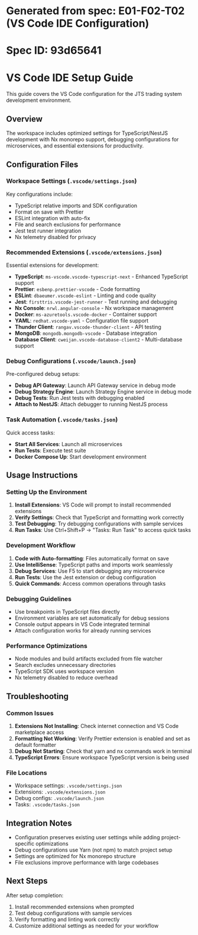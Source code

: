 # Generated from spec: E01-F02-T02 (VS Code IDE Configuration)

# Spec ID: 93d65641

# VS Code IDE Setup Guide

This guide covers the VS Code configuration for the JTS trading system development environment.

## Overview

The workspace includes optimized settings for TypeScript/NestJS development with Nx monorepo support, debugging configurations for microservices, and essential extensions for productivity.

## Configuration Files

### Workspace Settings (`.vscode/settings.json`)

Key configurations include:

- TypeScript relative imports and SDK configuration
- Format on save with Prettier
- ESLint integration with auto-fix
- File and search exclusions for performance
- Jest test runner integration
- Nx telemetry disabled for privacy

### Recommended Extensions (`.vscode/extensions.json`)

Essential extensions for development:

- **TypeScript**: `ms-vscode.vscode-typescript-next` - Enhanced TypeScript support
- **Prettier**: `esbenp.prettier-vscode` - Code formatting
- **ESLint**: `dbaeumer.vscode-eslint` - Linting and code quality
- **Jest**: `firsttris.vscode-jest-runner` - Test running and debugging
- **Nx Console**: `nrwl.angular-console` - Nx workspace management
- **Docker**: `ms-azuretools.vscode-docker` - Container support
- **YAML**: `redhat.vscode-yaml` - Configuration file support
- **Thunder Client**: `rangav.vscode-thunder-client` - API testing
- **MongoDB**: `mongodb.mongodb-vscode` - Database integration
- **Database Client**: `cweijan.vscode-database-client2` - Multi-database support

### Debug Configurations (`.vscode/launch.json`)

Pre-configured debug setups:

- **Debug API Gateway**: Launch API Gateway service in debug mode
- **Debug Strategy Engine**: Launch Strategy Engine service in debug mode
- **Debug Tests**: Run Jest tests with debugging enabled
- **Attach to NestJS**: Attach debugger to running NestJS process

### Task Automation (`.vscode/tasks.json`)

Quick access tasks:

- **Start All Services**: Launch all microservices
- **Run Tests**: Execute test suite
- **Docker Compose Up**: Start development environment

## Usage Instructions

### Setting Up the Environment

1. **Install Extensions**: VS Code will prompt to install recommended extensions
2. **Verify Settings**: Check that TypeScript and formatting work correctly
3. **Test Debugging**: Try debugging configurations with sample services
4. **Run Tasks**: Use Ctrl+Shift+P → "Tasks: Run Task" to access quick tasks

### Development Workflow

1. **Code with Auto-formatting**: Files automatically format on save
2. **Use IntelliSense**: TypeScript paths and imports work seamlessly
3. **Debug Services**: Use F5 to start debugging any microservice
4. **Run Tests**: Use the Jest extension or debug configuration
5. **Quick Commands**: Access common operations through tasks

### Debugging Guidelines

- Use breakpoints in TypeScript files directly
- Environment variables are set automatically for debug sessions
- Console output appears in VS Code integrated terminal
- Attach configuration works for already running services

### Performance Optimizations

- Node modules and build artifacts excluded from file watcher
- Search excludes unnecessary directories
- TypeScript SDK uses workspace version
- Nx telemetry disabled to reduce overhead

## Troubleshooting

### Common Issues

1. **Extensions Not Installing**: Check internet connection and VS Code marketplace access
2. **Formatting Not Working**: Verify Prettier extension is enabled and set as default formatter
3. **Debug Not Starting**: Check that yarn and nx commands work in terminal
4. **TypeScript Errors**: Ensure workspace TypeScript version is being used

### File Locations

- Workspace settings: `.vscode/settings.json`
- Extensions: `.vscode/extensions.json`
- Debug configs: `.vscode/launch.json`
- Tasks: `.vscode/tasks.json`

## Integration Notes

- Configuration preserves existing user settings while adding project-specific optimizations
- Debug configurations use Yarn (not npm) to match project setup
- Settings are optimized for Nx monorepo structure
- File exclusions improve performance with large codebases

## Next Steps

After setup completion:

1. Install recommended extensions when prompted
2. Test debug configurations with sample services
3. Verify formatting and linting work correctly
4. Customize additional settings as needed for your workflow
